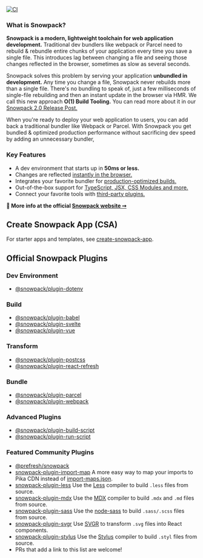 [![CI](https://github.com/pikapkg/snowpack/workflows/CI/badge.svg?event=push)](https://github.com/pikapkg/snowpack/actions)

### What is Snowpack?

**Snowpack is a modern, lightweight toolchain for web application development.** Traditional dev bundlers like webpack or Parcel need to rebuild & rebundle entire chunks of your application every time you save a single file. This introduces lag between changing a file and seeing those changes reflected in the browser, sometimes as slow as several seconds.

Snowpack solves this problem by serving your application **unbundled in development.** Any time you change a file, Snowpack never rebuilds more than a single file. There's no bundling to speak of, just a few milliseconds of single-file rebuilding and then an instant update in the browser via HMR. We call this new approach **O(1) Build Tooling.** You can read more about it in our [Snowpack 2.0 Release Post.](https://www.snowpack.dev/posts/2020-05-26-snowpack-2-0-release/)

When you're ready to deploy your web application to users, you can add back a traditional bundler like Webpack or Parcel. With Snowpack you get bundled & optimized production performance without sacrificing dev speed by adding an unnecessary bundler,

### Key Features

- A dev environment that starts up in **50ms or less.**
- Changes are reflected [instantly in the browser.](https://www.snowpack.dev/posts/2020-05-26-snowpack-2-0-release/#hot-module-replacement)
- Integrates your favorite bundler for [production-optimized builds.](https://www.snowpack.dev/posts/2020-05-26-snowpack-2-0-release/#snowpack-build)
- Out-of-the-box support for [TypeScript, JSX, CSS Modules and more.](https://www.snowpack.dev/posts/2020-05-26-snowpack-2-0-release/#features)
- Connect your favorite tools with [third-party plugins.](https://www.snowpack.dev/posts/2020-05-26-snowpack-2-0-release/#build-plugins)

**💁 More info at the official [Snowpack website ➞](https://snowpack.dev)**

## Create Snowpack App (CSA)

For starter apps and templates, see [create-snowpack-app](./packages/create-snowpack-app).

## Official Snowpack Plugins

### Dev Environment

- [@snowpack/plugin-dotenv](./packages/@snowpack/plugin-dotenv)

### Build

- [@snowpack/plugin-babel](./packages/@snowpack/plugin-babel)
- [@snowpack/plugin-svelte](./packages/@snowpack/plugin-svelte)
- [@snowpack/plugin-vue](./packages/@snowpack/plugin-vue)

### Transform

- [@snowpack/plugin-postcss](./packages/@snowpack/plugin-postcss)
- [@snowpack/plugin-react-refresh](./packages/@snowpack/plugin-react-refresh)

### Bundle

- [@snowpack/plugin-parcel](./packages/@snowpack/plugin-parcel)
- [@snowpack/plugin-webpack](./packages/@snowpack/plugin-webpack)

### Advanced Plugins

- [@snowpack/plugin-build-script](./packages/@snowpack/plugin-build-script)
- [@snowpack/plugin-run-script](./packages/@snowpack/plugin-run-script)

### Featured Community Plugins

- [@prefresh/snowpack](https://github.com/JoviDeCroock/prefresh)
- [snowpack-plugin-import-map](https://github.com/zhoukekestar/snowpack-plugin-import-map) A more easy way to map your imports to Pika CDN instead of [import-maps.json](https://github.com/WICG/import-maps).
- [snowpack-plugin-less](https://github.com/fansenze/snowpack-plugin-less) Use the [Less](https://github.com/less/less.js) compiler to build `.less` files from source.
- [snowpack-plugin-mdx](https://github.com/jaredLunde/snowpack-plugin-mdx) Use the [MDX](https://github.com/mdx-js/mdx/tree/master/packages/mdx) compiler to build `.mdx` and `.md` files from source.
- [snowpack-plugin-sass](https://github.com/fansenze/snowpack-plugin-sass) Use the [node-sass](https://github.com/sass/node-sass) to build `.sass/.scss` files from source.
- [snowpack-plugin-svgr](https://github.com/jaredLunde/snowpack-plugin-svgr) Use [SVGR](https://github.com/gregberge/svgr) to transform `.svg` files into React components.
- [snowpack-plugin-stylus](https://github.com/fansenze/snowpack-plugin-stylus) Use the [Stylus](https://github.com/stylus/stylus) compiler to build `.styl` files from source.
- PRs that add a link to this list are welcome!
